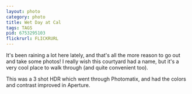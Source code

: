 ```yaml
---
layout: photo
category: photo
title: Wet Day at Cal
tags: TAGS
pid: 6753295103
flickrurl: FLICKRURL
---
```


It's been raining a lot here lately, and that's all the more reason to go out and take some photos! I really wish this courtyard had a name, but it's a very cool place to walk through (and quite convenient too).

This was a 3 shot HDR which went through Photomatix, and had the colors and contrast improved in Aperture.
